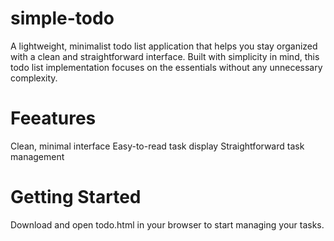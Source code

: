 # simple-todo
A lightweight, minimalist todo list application that helps you stay organized with a clean and straightforward interface. Built with simplicity in mind, this todo list implementation focuses on the essentials without any unnecessary complexity.

# Feeatures
Clean, minimal interface
Easy-to-read task display
Straightforward task management

# Getting Started
Download and open todo.html in your browser to start managing your tasks.
